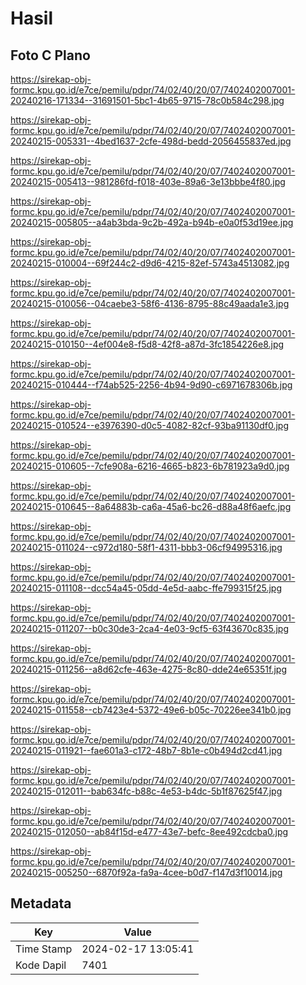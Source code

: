 # Hasil

## Foto C Plano

https://sirekap-obj-formc.kpu.go.id/e7ce/pemilu/pdpr/74/02/40/20/07/7402402007001-20240216-171334--31691501-5bc1-4b65-9715-78c0b584c298.jpg

https://sirekap-obj-formc.kpu.go.id/e7ce/pemilu/pdpr/74/02/40/20/07/7402402007001-20240215-005331--4bed1637-2cfe-498d-bedd-2056455837ed.jpg

https://sirekap-obj-formc.kpu.go.id/e7ce/pemilu/pdpr/74/02/40/20/07/7402402007001-20240215-005413--981286fd-f018-403e-89a6-3e13bbbe4f80.jpg

https://sirekap-obj-formc.kpu.go.id/e7ce/pemilu/pdpr/74/02/40/20/07/7402402007001-20240215-005805--a4ab3bda-9c2b-492a-b94b-e0a0f53d19ee.jpg

https://sirekap-obj-formc.kpu.go.id/e7ce/pemilu/pdpr/74/02/40/20/07/7402402007001-20240215-010004--69f244c2-d9d6-4215-82ef-5743a4513082.jpg

https://sirekap-obj-formc.kpu.go.id/e7ce/pemilu/pdpr/74/02/40/20/07/7402402007001-20240215-010056--04caebe3-58f6-4136-8795-88c49aada1e3.jpg

https://sirekap-obj-formc.kpu.go.id/e7ce/pemilu/pdpr/74/02/40/20/07/7402402007001-20240215-010150--4ef004e8-f5d8-42f8-a87d-3fc1854226e8.jpg

https://sirekap-obj-formc.kpu.go.id/e7ce/pemilu/pdpr/74/02/40/20/07/7402402007001-20240215-010444--f74ab525-2256-4b94-9d90-c6971678306b.jpg

https://sirekap-obj-formc.kpu.go.id/e7ce/pemilu/pdpr/74/02/40/20/07/7402402007001-20240215-010524--e3976390-d0c5-4082-82cf-93ba91130df0.jpg

https://sirekap-obj-formc.kpu.go.id/e7ce/pemilu/pdpr/74/02/40/20/07/7402402007001-20240215-010605--7cfe908a-6216-4665-b823-6b781923a9d0.jpg

https://sirekap-obj-formc.kpu.go.id/e7ce/pemilu/pdpr/74/02/40/20/07/7402402007001-20240215-010645--8a64883b-ca6a-45a6-bc26-d88a48f6aefc.jpg

https://sirekap-obj-formc.kpu.go.id/e7ce/pemilu/pdpr/74/02/40/20/07/7402402007001-20240215-011024--c972d180-58f1-4311-bbb3-06cf94995316.jpg

https://sirekap-obj-formc.kpu.go.id/e7ce/pemilu/pdpr/74/02/40/20/07/7402402007001-20240215-011108--dcc54a45-05dd-4e5d-aabc-ffe799315f25.jpg

https://sirekap-obj-formc.kpu.go.id/e7ce/pemilu/pdpr/74/02/40/20/07/7402402007001-20240215-011207--b0c30de3-2ca4-4e03-9cf5-63f43670c835.jpg

https://sirekap-obj-formc.kpu.go.id/e7ce/pemilu/pdpr/74/02/40/20/07/7402402007001-20240215-011256--a8d62cfe-463e-4275-8c80-dde24e65351f.jpg

https://sirekap-obj-formc.kpu.go.id/e7ce/pemilu/pdpr/74/02/40/20/07/7402402007001-20240215-011558--cb7423e4-5372-49e6-b05c-70226ee341b0.jpg

https://sirekap-obj-formc.kpu.go.id/e7ce/pemilu/pdpr/74/02/40/20/07/7402402007001-20240215-011921--fae601a3-c172-48b7-8b1e-c0b494d2cd41.jpg

https://sirekap-obj-formc.kpu.go.id/e7ce/pemilu/pdpr/74/02/40/20/07/7402402007001-20240215-012011--bab634fc-b88c-4e53-b4dc-5b1f87625f47.jpg

https://sirekap-obj-formc.kpu.go.id/e7ce/pemilu/pdpr/74/02/40/20/07/7402402007001-20240215-012050--ab84f15d-e477-43e7-befc-8ee492cdcba0.jpg

https://sirekap-obj-formc.kpu.go.id/e7ce/pemilu/pdpr/74/02/40/20/07/7402402007001-20240215-005250--6870f92a-fa9a-4cee-b0d7-f147d3f10014.jpg


## Metadata

| Key        | Value               |
| ---------- | ------------------- |
| Time Stamp | 2024-02-17 13:05:41 |
| Kode Dapil | 7401                |



